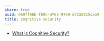 ```yaml
---
share: true
uuid: e69ff86b-f69b-4765-9760-d72a5815caa9
title: cognitive security
---
```

* [What is Cognitive Security?](https://www.cogsec.org/what-is-cognitive-security)